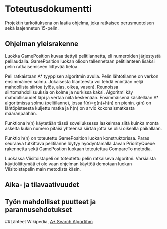 # Toteutusdokumentti

Projektin tarkoituksena on laatia ohjelma, joka ratkaisee perusmuotoisen sekä laajennetun 15-pelin.

## Ohjelman yleisrakenne
Luokka GamePosition kuvaa tiettyä pelitilannetta, eli numeroiden järjestystä pelilaudalla. GamePosition luokan olioon tallennetaan pelitilanteen lisäksi pelin ratkaisemiseen liittyvää tietoa. 

Peli ratkaistaan A* tyyppisen algoritmin avulla. Pelin lähtötilanne on verkon ensimmäinen solmu. Jokaisesta tilanteesta voi tehdä enintään neljä mahdollista siirtoa (ylös, alas, oikea, vasen). Reunoissa siirtomahdollisuuksia on kolme ja nurkissa kaksi. Algoritmi käy mahdollisuudet läpi ja vertaa niitä keskenään. Ensimmäisenä käsitellään A* algoritmissa solmu (pelitilanne), jossa f(n)=g(n)+h(n) on pienin. g(n) on lähtöpisteesta kuljettu matka ja h(n) on arvio kokonaismatkasta määränpäähän. 

Funktiona h(n) käytetään tässä sovelluksessa laskelmaa siitä kuinka monta askelta kukin numero pitäisi yhteensä siirtää jotta se olisi oikealla paikallaan.

Funktio h(n) on toteutettu GamePosition luokan konstruktorissa. Paras seuraava tutkittava pelitilanne löytyy hyödyntämällä Javan PriorityQueue rakennetta sekä GamePostion luokaan toteutettua CompareTo metodia. 

Luokassa Viisitoistapeli on toteutettu pelin ratkaiseva algoritmi. Varsiaista käyttöliittymää ei ole vaan ohjelman käyttöä demotaan luokan Viisitoistapelin main metodista käsin. 

## Aika- ja tilavaativuudet 


## Työn mahdolliset puutteet ja parannusehdotukset


##Lähteet
Wikipedia, [A* Search Algortihm](https://en.wikipedia.org/wiki/A*_search_algorithm)


